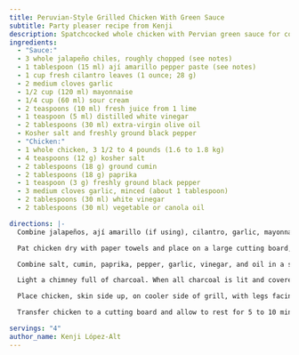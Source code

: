 ```yaml
---
title: Peruvian-Style Grilled Chicken With Green Sauce
subtitle: Party pleaser recipe from Kenji
description: Spatchcocked whole chicken with Pervian green sauce for cooking on the BBQ. 
ingredients:
  - "Sauce:"
  - 3 whole jalapeño chiles, roughly chopped (see notes)
  - 1 tablespoon (15 ml) ají amarillo pepper paste (see notes)
  - 1 cup fresh cilantro leaves (1 ounce; 28 g)
  - 2 medium cloves garlic
  - 1/2 cup (120 ml) mayonnaise
  - 1/4 cup (60 ml) sour cream
  - 2 teaspoons (10 ml) fresh juice from 1 lime
  - 1 teaspoon (5 ml) distilled white vinegar
  - 2 tablespoons (30 ml) extra-virgin olive oil
  - Kosher salt and freshly ground black pepper
  - "Chicken:"
  - 1 whole chicken, 3 1/2 to 4 pounds (1.6 to 1.8 kg)
  - 4 teaspoons (12 g) kosher salt
  - 2 tablespoons (18 g) ground cumin
  - 2 tablespoons (18 g) paprika
  - 1 teaspoon (3 g) freshly ground black pepper
  - 3 medium cloves garlic, minced (about 1 tablespoon)
  - 2 tablespoons (30 ml) white vinegar
  - 2 tablespoons (30 ml) vegetable or canola oil

directions: |-
  Combine jalapeños, ají amarillo (if using), cilantro, garlic, mayonnaise, sour cream, lime juice, and vinegar in the jar of a blender. Blend on high speed until smooth. With blender running, slowly drizzle in olive oil. Season to taste with salt and pepper. Sauce will be quite loose at this point, but will thicken as it sits. Transfer to a sealed container and refrigerate until ready to use.

  Pat chicken dry with paper towels and place on a large cutting board, breast side down. Using sharp kitchen shears, remove backbone by cutting along either side of it. Turn chicken over and lay out flat. Press firmly on breast to flatten chicken. For added stability, run a metal or wooden skewer horizontally through chicken, entering through one thigh, going through both breast halves, and exiting through other thigh. Tuck wing tips behind back.

  Combine salt, cumin, paprika, pepper, garlic, vinegar, and oil in a small bowl and massage with fingertips until homogeneous. Spread mixture evenly over all surfaces of chicken.

  Light a chimney full of charcoal. When all charcoal is lit and covered with gray ash, pour out and spread coals evenly over half of coal grate. Set cooking grate in place, cover grill, and allow to preheat for 5 minutes. Clean and oil grilling grate.

  Place chicken, skin side up, on cooler side of grill, with legs facing toward hotter side. Cover grill, with vents on lid open and aligned over chicken. Open bottom vents of grill. Cook until an instant-read thermometer inserted into thickest part of breast registers 110°F (43°C). Carefully flip chicken and place, skin side down, on hotter side of grill, with breasts pointed toward cooler side. Press down firmly with a wide, stiff spatula to ensure good contact between bird and grill grates. Cover and cook until skin is crisp and an instant-read thermometer inserted into thickest part of breast registers 145 to 150°F (63 to 66°C), about 10 minutes longer. If chicken threatens to burn before temperature is achieved, carefully slide to cooler side of grill, cover, and continue to cook until done. Do not leave the lid off for longer than it takes to check temperature, or chicken will burn.

  Transfer chicken to a cutting board and allow to rest for 5 to 10 minutes. Carve and serve with sauce.

servings: "4"
author_name: Kenji López-Alt
---
```

